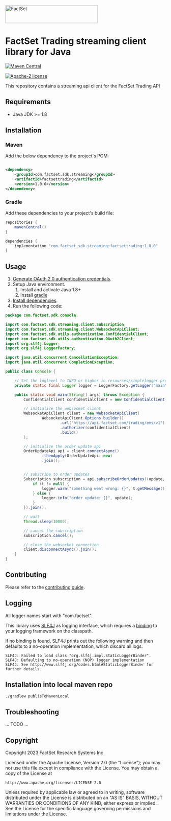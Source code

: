 <img alt="FactSet" src="https://www.factset.com/hubfs/Assets/images/factset-logo.svg" height="56" width="290">

# FactSet Trading streaming client library for Java

[![Maven Central](https://img.shields.io/maven-central/v/com.factset.sdk.streaming/factsettrading)](https://search.maven.org/artifact/com.factset.streaming/factsettrading)

[![Apache-2 license](https://img.shields.io/badge/license-Apache2-brightgreen.svg)](https://www.apache.org/licenses/LICENSE-2.0)

This repository contains a streaming api client for the FactSet Trading API

## Requirements

* Java JDK >= 1.8

## Installation

### Maven

Add the below dependency to the project's POM:

```xml

<dependency>
    <groupId>com.factset.sdk.streaming</groupId>
    <artifactId>factsettrading</artifactId>
    <version>1.0.0</version>
</dependency>
```

### Gradle

Add these dependencies to your project's build file:

```groovy
repositories {
    mavenCentral()
}

dependencies {
    implementation "com.factset.sdk.streaming:factsettrading:1.0.0"
}
```

## Usage

1. [Generate OAuth 2.0 authentication credentials](https://developer.factset.com/learn/authentication-oauth2).
2. Setup Java environment.
    1. Install and activate Java 1.8+
    2. Install  [gradle](https://gradle.org/install/)
3. [Install dependencies](#installation).
4. Run the following code:

```java
package com.factset.sdk.console;

import com.factset.sdk.streaming.client.Subscription;
import com.factset.sdk.streaming.client.WebsocketApiClient;
import com.factset.sdk.utils.authentication.ConfidentialClient;
import com.factset.sdk.utils.authentication.OAuth2Client;
import org.slf4j.Logger;
import org.slf4j.LoggerFactory;

import java.util.concurrent.CancellationException;
import java.util.concurrent.CompletionException;

public class Console {

    // Set the loglevel to INFO or higher in resources/simplelogger.properties
    private static final Logger logger = LoggerFactory.getLogger("main");

    public static void main(String[] args) throws Exception {
        ConfidentialClient confidentialClient = new ConfidentialClient("/path/to/config/file");

        // initialize the websocket client
        WebsocketApiClient client = new WebsocketApiClient(
                WebsocketApiClient.Options.builder()
                        .url("https://api.factset.com/trading/ems/v1")
                        .authorizer(confidentialClient)
                        .build()
        );

        // initialize the order update api
        OrderUpdateApi api = client.connectAsync()
                .thenApply(OrderUpdateApi::new)
                .join();


        // subscribe to order updates
        Subscription subscription = api.subscribeOrderUpdates((update, t) -> {
            if (t != null) {
                logger.warn("something went wrong: {}", t.getMessage());
            } else {
                logger.info("order update: {}", update);
            }
        }).join();

        // wait
        Thread.sleep(10000);

        // cancel the subscription
        subscription.cancel();

        // close the websocket connection        
        client.disconnectAsync().join();
    }
}
```

## Contributing

Please refer to the [contributing guide](CONTRIBUTING.md).

## Logging

All logger names start with "com.factset".

This library uses [SLF4J](https://www.slf4j.org/) as logging interface,
which requires a [binding](https://www.slf4j.org/manual.html#swapping) to your logging framework on the classpath.

If no binding is found, SLF4J prints out the following warning and then defaults to a no-operation
implementation, which discard all logs:

```
SLF4J: Failed to load class "org.slf4j.impl.StaticLoggerBinder".
SLF4J: Defaulting to no-operation (NOP) logger implementation
SLF4J: See http://www.slf4j.org/codes.html#StaticLoggerBinder for further details.
```

## Installation into local maven repo

```
./gradlew publisToMavenLocal
```

## Troubleshooting

... TODO ...

## Copyright

Copyright 2023 FactSet Research Systems Inc

Licensed under the Apache License, Version 2.0 (the "License");
you may not use this file except in compliance with the License.
You may obtain a copy of the License at

    http://www.apache.org/licenses/LICENSE-2.0

Unless required by applicable law or agreed to in writing, software
distributed under the License is distributed on an "AS IS" BASIS,
WITHOUT WARRANTIES OR CONDITIONS OF ANY KIND, either express or implied.
See the License for the specific language governing permissions and
limitations under the License.




